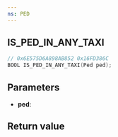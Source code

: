 ```yaml
---
ns: PED
---
```

## IS_PED_IN_ANY_TAXI

```c
// 0x6E575D6A898AB852 0x16FD386C
BOOL IS_PED_IN_ANY_TAXI(Ped ped);
```


## Parameters
* **ped**: 

## Return value
